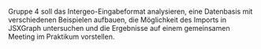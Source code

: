 Gruppe 4 soll das Intergeo-Eingabeformat analysieren, eine Datenbasis mit
verschiedenen Beispielen aufbauen, die Möglichkeit des Imports in JSXGraph
untersuchen und die Ergebnisse auf einem gemeinsamen Meeting im Praktikum
vorstellen.

